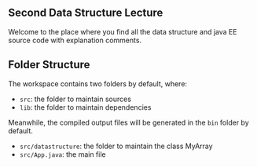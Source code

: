 ## Second Data Structure Lecture

Welcome to the place where you find all the data structure and java EE source code with explanation comments.

## Folder Structure

The workspace contains two folders by default, where:

- `src`: the folder to maintain sources
- `lib`: the folder to maintain dependencies

Meanwhile, the compiled output files will be generated in the `bin` folder by default.

- `src/datastructure`: the folder to maintain the class MyArray
- `src/App.java`: the main file
